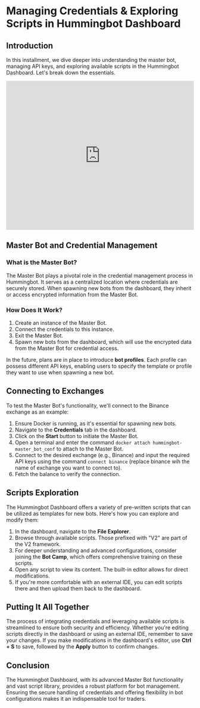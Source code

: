 # Managing Credentials & Exploring Scripts in Hummingbot Dashboard

## Introduction

In this installment, we dive deeper into understanding the master bot, managing API keys, and exploring available scripts in the Hummingbot Dashboard. Let's break down the essentials.

<iframe style="width:100%; min-height:400px;" src="https://www.youtube.com/embed/MPQTnlDXPno?si=7Ouo4OtS2Qh5VN_b" frameborder="0" allow="accelerometer; autoplay; encrypted-media; gyroscope; picture-in-picture" allowfullscreen></iframe>

## Master Bot and Credential Management

### What is the Master Bot?

The Master Bot plays a pivotal role in the credential management process in Hummingbot. It serves as a centralized location where credentials are securely stored. When spawning new bots from the dashboard, they inherit or access encrypted information from the Master Bot.

### How Does It Work?

1. Create an instance of the Master Bot.
2. Connect the credentials to this instance.
3. Exit the Master Bot.
4. Spawn new bots from the dashboard, which will use the encrypted data from the Master Bot for credential access.

In the future, plans are in place to introduce **bot profiles**. Each profile can possess different API keys, enabling users to specify the template or profile they want to use when spawning a new bot.

## Connecting to Exchanges

To test the Master Bot's functionality, we'll connect to the Binance exchange as an example:

1. Ensure Docker is running, as it's essential for spawning new bots.
2. Navigate to the **Credentials** tab in the dashboard.
3. Click on the **Start** button to initiate the Master Bot.
4. Open a terminal and enter the command `docker attach hummingbot-master_bot_conf` to attach to the Master Bot.
5. Connect to the desired exchange (e.g., Binance) and input the required API keys using the command `connect binance` (replace binance wih the name of exchange you want to connect to).
6. Fetch the balance to verify the connection.


## Scripts Exploration

The Hummingbot Dashboard offers a variety of pre-written scripts that can be utilized as templates for new bots. Here's how you can explore and modify them:

1. In the dashboard, navigate to the **File Explorer**.
2. Browse through available scripts. Those prefixed with "V2" are part of the V2 framework.
3. For deeper understanding and advanced configurations, consider joining the **Bot Camp**, which offers comprehensive training on these scripts.
4. Open any script to view its content. The built-in editor allows for direct modifications.
5. If you're more comfortable with an external IDE, you can edit scripts there and then upload them back to the dashboard.


## Putting It All Together

The process of integrating credentials and leveraging available scripts is streamlined to ensure both security and efficiency. Whether you're editing scripts directly in the dashboard or using an external IDE, remember to save your changes. If you make modifications in the dashboard's editor, use **Ctrl + S** to save, followed by the **Apply** button to confirm changes.


## Conclusion

The Hummingbot Dashboard, with its advanced Master Bot functionality and vast script library, provides a robust platform for bot management. Ensuring the secure handling of credentials and offering flexibility in bot configurations makes it an indispensable tool for traders.

